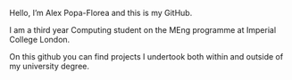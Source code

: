 Hello, I’m Alex Popa-Florea and this is my GitHub.

I am a third year Computing student on the MEng programme at Imperial College London.

On this github you can find projects I undertook both within and outside of my university degree.
